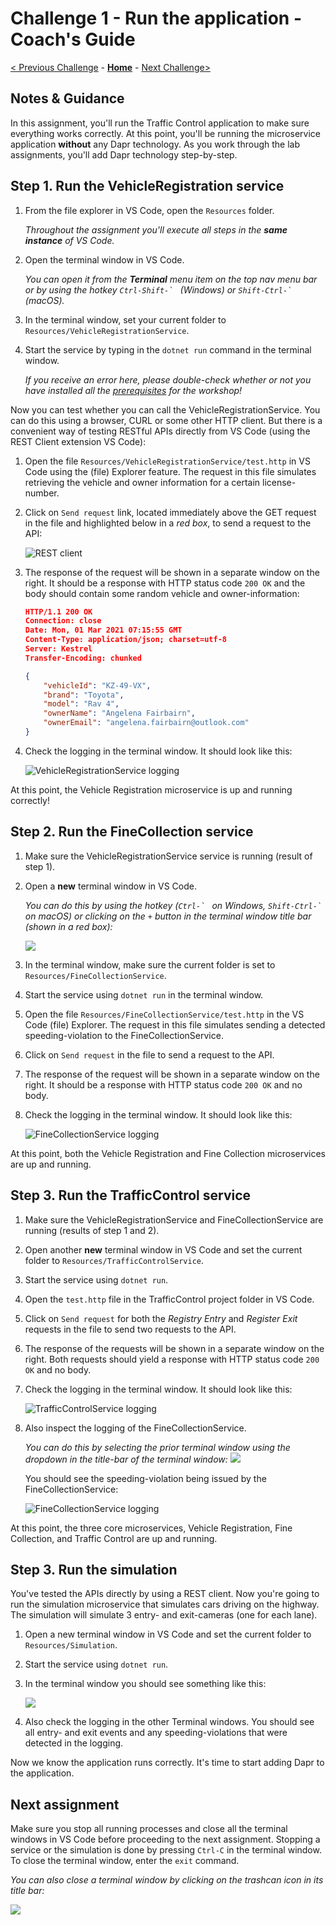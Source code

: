 # Challenge 1 - Run the application - Coach's Guide

[< Previous Challenge](./Solution-00.md) - **[Home](../README.md)** - [Next Challenge>](./Solution-02.md)

## Notes & Guidance

In this assignment, you'll run the Traffic Control application to make sure everything works correctly. At this point, you'll be running the microservice application **without** any Dapr technology. As you work through the lab assignments, you'll add Dapr technology step-by-step.

## Step 1. Run the VehicleRegistration service

1. From the file explorer in VS Code, open the `Resources` folder.

   *Throughout the assignment you'll execute *all steps* in the **same instance** of VS Code.*

1. Open the terminal window in VS Code.

   *You can open it from the **Terminal** menu item on the top nav menu bar or by using the hotkey ``Ctrl-Shift-` `` (Windows) or ``Shift-Ctrl-` `` (macOS).*

1. In the terminal window, set your current folder to `Resources/VehicleRegistrationService`.

1. Start the service by typing in the `dotnet run` command in the terminal window.

   *If you receive an error here, please double-check whether or not you have installed all the [prerequisites](../README.md#Prerequisites) for the workshop!*

Now you can test whether you can call the VehicleRegistrationService. You can do this using a browser, CURL or some other HTTP client. But there is a convenient way of testing RESTful APIs directly from VS Code (using the REST Client extension VS Code):

1. Open the file `Resources/VehicleRegistrationService/test.http` in VS Code using the (file) Explorer feature. The request in this file simulates retrieving the vehicle and owner information for a certain license-number.

1. Click on `Send request` link, located immediately above the GET request in the file and highlighted below in a *red box*, to send a request to the API:

   ![REST client](../images/Challenge-01/rest-client.png)

1. The response of the request will be shown in a separate window on the right. It should be a response with HTTP status code `200 OK` and the body should contain some random vehicle and owner-information:

   ```json
   HTTP/1.1 200 OK
   Connection: close
   Date: Mon, 01 Mar 2021 07:15:55 GMT
   Content-Type: application/json; charset=utf-8
   Server: Kestrel
   Transfer-Encoding: chunked
   
   {
       "vehicleId": "KZ-49-VX",
       "brand": "Toyota",
       "model": "Rav 4",
       "ownerName": "Angelena Fairbairn",
       "ownerEmail": "angelena.fairbairn@outlook.com"
   }
   ```

1. Check the logging in the terminal window. It should look like this:

   ![VehicleRegistrationService logging](../images/Challenge-01/logging-vehicleregistrationservice.png)

At this point, the Vehicle Registration microservice is up and running correctly!

## Step 2. Run the FineCollection service

1. Make sure the VehicleRegistrationService service is running (result of step 1).

1. Open a **new** terminal window in VS Code.

    *You can do this by using the hotkey (``Ctrl-` `` on Windows, ``Shift-Ctrl-` `` on macOS) or clicking on the `+` button in the terminal window title bar (shown in a red box):*

    ![](../images/Challenge-01/terminal-new.png)

1. In the terminal window, make sure the current folder is set to `Resources/FineCollectionService`.

1. Start the service using `dotnet run` in the terminal window.

1. Open the file `Resources/FineCollectionService/test.http` in the VS Code (file) Explorer. The request in this file simulates sending a detected speeding-violation to the FineCollectionService.

1. Click on `Send request` in the file to send a request to the API.

1. The response of the request will be shown in a separate window on the right. It should be a response with HTTP status code `200 OK` and no body.

1. Check the logging in the terminal window. It should look like this:

    ![FineCollectionService logging](../images/Challenge-01/logging-finecollectionservice.png)

At this point, both the Vehicle Registration and Fine Collection microservices are up and running.

## Step 3. Run the TrafficControl service

1. Make sure the VehicleRegistrationService and FineCollectionService are running (results of step 1 and 2).

1. Open another **new** terminal window in VS Code and set the current folder to `Resources/TrafficControlService`.

1. Start the service using `dotnet run`.

1. Open the `test.http` file in the TrafficControl project folder in VS Code.

1. Click on `Send request` for both the *Registry Entry* and *Register Exit* requests in the file to send two requests to the API.

1. The response of the requests will be shown in a separate window on the right. Both requests should yield a response with HTTP status code `200 OK` and no body.

1. Check the logging in the terminal window. It should look like this:

    ![TrafficControlService logging](../images/Challenge-01/logging-trafficcontrolservice.png)

1. Also inspect the logging of the FineCollectionService.

    *You can do this by selecting the prior terminal window using the dropdown in the title-bar of the terminal window:*
    ![](../images/Challenge-01/terminal-dropdown.png)

    You should see the speeding-violation being issued by the FineCollectionService:

    ![FineCollectionService logging](../images/Challenge-01/logging-finecollectionservice.png)

At this point, the three core microservices, Vehicle Registration, Fine Collection, and Traffic Control are up and running.

## Step 3. Run the simulation

You've tested the APIs directly by using a REST client. Now you're going to run the simulation microservice that simulates cars driving on the highway. The simulation will simulate 3 entry- and exit-cameras (one for each lane).

1. Open a new terminal window in VS Code and set the current folder to `Resources/Simulation`.

1. Start the service using `dotnet run`.

1. In the terminal window you should see something like this:

    ![](../images/Challenge-01/logging-simulation.png)

1. Also check the logging in the other Terminal windows. You should see all entry- and exit events and any speeding-violations that were detected in the logging.

Now we know the application runs correctly. It's time to start adding Dapr to the application.

## Next assignment

Make sure you stop all running processes and close all the terminal windows in VS Code before proceeding to the next assignment. Stopping a service or the simulation is done by pressing `Ctrl-C` in the terminal window. To close the terminal window, enter the `exit` command.

*You can also close a terminal window by clicking on the trashcan icon in its title bar:*

![](../images/Challenge-01/terminal-trashcan.png)

